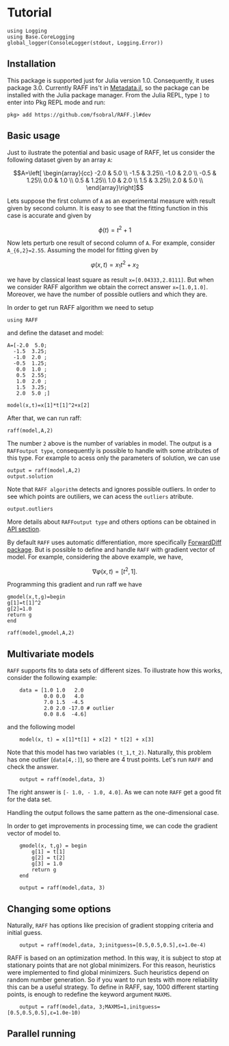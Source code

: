 # Tutorial

```@setup docrepl
using Logging
using Base.CoreLogging
global_logger(ConsoleLogger(stdout, Logging.Error))
```
## Installation

This package is supported just for Julia version 1.0. Consequently, 
it uses package 3.0. Currently RAFF ins't in 
[Metadata.jl](https://github.com/JuliaLang/METADATA.jl), so the 
package can be installed with the Julia package manager.
From the Julia REPL, type `]` to enter into Pkg REPL mode and run:

```
pkg> add https://github.com/fsobral/RAFF.jl#dev
```

## Basic usage

Just to ilustrate the potential and basic usage of RAFF, let us consider
the following dataset given by an array ``A``:

```math
A=\left[ \begin{array}{cc}
 -2.0 &  5.0 \\
 -1.5 &  3.25\\
 -1.0 &  2.0 \\
 -0.5 &  1.25\\
  0.0 &  1.0 \\
  0.5 &  1.25\\
  1.0 &  2.0 \\
  1.5 &  3.25\\
  2.0 &  5.0 \\
\end{array}\right]
```

Lets suppose the first column of ``A`` as an experimental measure with 
result given by second column. It is easy to see that the fitting 
function in this case is accurate and given by 

```math
\phi(t)=t^2 +1
```

Now lets perturb one result of second column of ``A``. For example, 
consider ``A_{6,2}=2.55``. Assuming the model for fitting given by

```math
\varphi(x,t)=x_1 t^2 +x_2 
```
we have by classical least square as result `x=[0.04333,2.8111]`. But when we consider RAFF algorithm we obtain the correct answer `x=[1.0,1.0]`. Moreover, we have the number of possible outliers and which they are.

In order to get run RAFF algorithm we need to setup 
```@repl docrepl
using RAFF
``` 
and define the dataset and model:

```@repl docrepl
A=[-2.0  5.0; 
  -1.5  3.25;
  -1.0  2.0 ;
  -0.5  1.25;
   0.0  1.0 ;
   0.5  2.55;
   1.0  2.0 ;
   1.5  3.25;
   2.0  5.0 ;]

model(x,t)=x[1]*t[1]^2+x[2]
```

After that, we can run raff:

```@repl docrepl
raff(model,A,2)
```
The number `2` above is the number of variables in model.
The output is a `RAFFoutput type`, consequently is possible to handle with some atributes of this type. For example to acess only the parameters of solution, we can use

```@repl docrepl
output = raff(model,A,2)
output.solution
```

Note that `RAFF algorithm` detects and ignores possible outliers. In order to see which points are outiliers, we can acess the `outliers` atribute.  

```@repl docrepl
output.outliers
```

More details about `RAFFoutput type` and others options can be obtained in [API section](api.md). 


By default `RAFF` uses automatic differentiation, more specifically [ForwardDiff package](https://github.com/JuliaDiff/ForwardDiff.jl). But is possible to define and handle `RAFF` with gradient vector of model. For example, considering the above example, we have, 

```math
\nabla \varphi(x,t)=[t^2,1].
```
Programming this gradient and run raff we have

```@repl docrepl
gmodel(x,t,g)=begin
g[1]=t[1]^2
g[2]=1.0
return g
end

raff(model,gmodel,A,2)
```

## Multivariate models

`RAFF` supports fits to data sets of different sizes. To illustrate how this works, consider the following example:

```@repl docrepl
    data = [1.0 1.0   2.0
            0.0 0.0   4.0
            7.0 1.5  -4.5
            2.0 2.0 -17.0 # outlier
            0.0 8.6  -4.6]
```
and the following model

```@repl docrepl
    model(x, t) = x[1]*t[1] + x[2] * t[2] + x[3]            
```

Note that this model has two variables ``(t_1,t_2)``. Naturally, this problem has one outlier (`data[4,:]`), so there are 4 trust points. Let's run `RAFF` and check the answer. 

```@repl docrepl
    output = raff(model,data, 3)
```

The right answer is `[- 1.0, - 1.0, 4.0]`. As we can note `RAFF` get a good fit for the data set.

Handling the output follows the same pattern as the one-dimensional case. 

In order to get improvements in processing time, we can code the gradient vector of model to.

```@repl docrepl
    gmodel(x, t,g) = begin 
        g[1] = t[1]
        g[2] = t[2]
        g[3] = 1.0
        return g
    end
```
```@repl docrepl
    output = raff(model,data, 3)
```


## Changing some options

Naturally, `RAFF` has options like precision of gradient stopping criteria and initial guess. 

```@repl docrepl
    output = raff(model,data, 3;initguess=[0.5,0.5,0.5],ε=1.0e-4)
```

RAFF is based on an optimization method. In this way, it is subject to stop at stationary points that are not global minimizers. For this reason, heuristics were implemented to find global minimizers. Such heuristics depend on random number generation. So if you want to run tests with more reliability this can be a useful strategy. To define in RAFF, say, 1000 different starting points, is enough to redefine the keyword argument `MAXMS`.

```@repl docrepl
    output = raff(model,data, 3;MAXMS=1,initguess=[0.5,0.5,0.5],ε=1.0e-10)
```


## Parallel running

